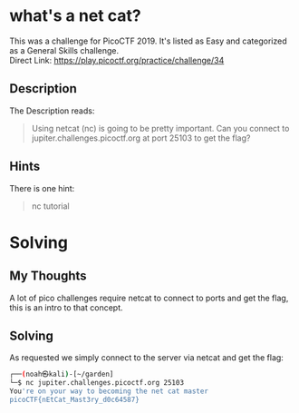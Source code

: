 # what's a net cat?
This was a challenge for PicoCTF 2019.  It's listed as Easy and categorized as a General Skills challenge.  
Direct Link: https://play.picoctf.org/practice/challenge/34

## Description
The Description reads:
> Using netcat (nc) is going to be pretty important. Can you connect to jupiter.challenges.picoctf.org at port 25103 to get the flag?

## Hints
There is one hint:
> nc tutorial

# Solving
## My Thoughts
A lot of pico challenges require netcat to connect to ports and get the flag, this is an intro to that concept.

## Solving
As requested we simply connect to the server via netcat and get the flag:

``` bash
┌──(noah㉿kali)-[~/garden]
└─$ nc jupiter.challenges.picoctf.org 25103
You're on your way to becoming the net cat master
picoCTF{nEtCat_Mast3ry_d0c64587}
```
